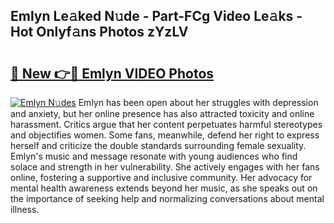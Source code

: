 ## Emlyn Le𝚊ked N𝚞de - Part-FCg Video Le𝚊ks - Hot Onlyf𝚊ns Photos zYzLV

# <h2><a href="http://ac32420.deff.icu/?id=Emlyn">🔗 New 👉🔴 Emlyn VIDEO Photos</a></h2>

[![Emlyn N𝚞des](https://i.imgur.com/rIISA9y.gif)](http://ac32420.deff.icu/?id=Emlyn)
Emlyn has been open about her struggles with depression and anxiety, but her online presence has also attracted toxicity and online harassment. Critics argue that her content perpetuates harmful stereotypes and objectifies women. Some fans, meanwhile, defend her right to express herself and criticize the double standards surrounding female sexuality. Emlyn's music and message resonate with young audiences who find solace and strength in her vulnerability. She actively engages with her fans online, fostering a supportive and inclusive community. Her advocacy for mental health awareness extends beyond her music, as she speaks out on the importance of seeking help and normalizing conversations about mental illness.
